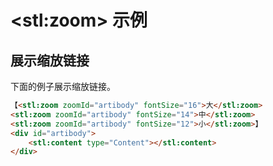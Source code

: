 # &lt;stl:zoom&gt; 示例

## 展示缩放链接

下面的例子展示缩放链接。

```html
【<stl:zoom zoomId="artibody" fontSize="16">大</stl:zoom>
<stl:zoom zoomId="artibody" fontSize="14">中</stl:zoom>
<stl:zoom zoomId="artibody" fontSize="12">小</stl:zoom>】
<div id="artibody">
    <stl:content type="Content"></stl:content>
</div>
```
